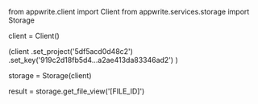from appwrite.client import Client
from appwrite.services.storage import Storage

client = Client()

(client
  .set_project('5df5acd0d48c2')
  .set_key('919c2d18fb5d4...a2ae413da83346ad2')
)

storage = Storage(client)

result = storage.get_file_view('[FILE_ID]')
